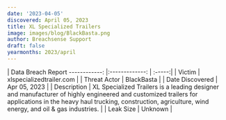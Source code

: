 ```yaml
---
date: '2023-04-05'
discovered: April 05, 2023
title: XL Specialized Trailers
image: images/blog/BlackBasta.png
author: Breachsense Support
draft: false
yearmonths: 2023/april
---
```



| Data Breach Report
------------:     |:-------------:    | :-----:|
| Victim      | xlspecializedtrailer.com      | 
| Threat Actor      | BlackBasta      | 
| Date Discovered      | Apr 05, 2023      | 
| Description      | XL Specialized Trailers is a leading designer and manufacturer of highly engineered and customized trailers for applications in the heavy haul trucking, construction, agriculture, wind energy, and oil & gas industries.      | 
| Leak Size      | Unknown      | 

